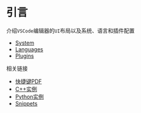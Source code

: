 
# 引言

介绍`VSCode`编辑器的`UI`布局以及系统、语言和插件配置

* [System](./system/引言.md)
* [Languages](./languages/C++环境配置.md)
* [Plugins](./third/git设置.md)

相关链接

* [快捷键PDF](./keyboard-shortcuts-windows.pdf)
* [C++实例](https://github.com/zjZSTU/vscode-guide/tree/master/Code%20Samples)
* [Python实例](https://github.com/zjZSTU/vscode-guide/tree/master/python-samples)
* [Snippets](https://github.com/zjZSTU/vscode-guide/tree/master/snippets)